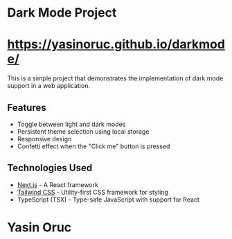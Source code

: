 # Dark Mode Project
# https://yasinoruc.github.io/darkmode/

This is a simple project that demonstrates the implementation of dark mode support in a web application.

## Features

- Toggle between light and dark modes
- Persistent theme selection using local storage
- Responsive design
- Confetti effect when the "Click me" button is pressed

## Technologies Used

- [Next.js](https://nextjs.org/) - A React framework
- [Tailwind CSS](https://tailwindcss.com/) - Utility-first CSS framework for styling
- TypeScript (TSX) - Type-safe JavaScript with support for React

# Yasin Oruc
